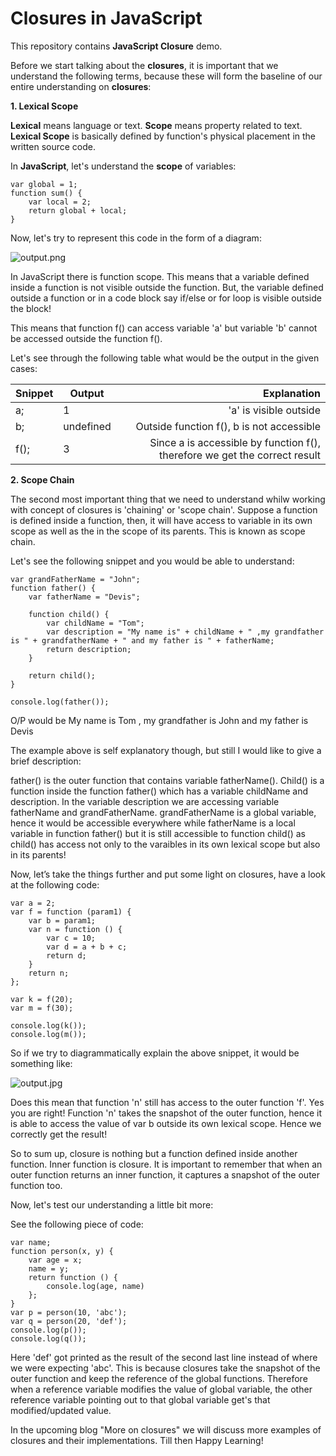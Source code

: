 Closures in JavaScript
======================

This repository contains **JavaScript Closure** demo.

Before we start talking about the **closures**, it is important that we understand the following terms, because these will form the baseline of our entire understanding on **closures**:


**1. Lexical Scope**

**Lexical** means language or text. **Scope** means property related to text. **Lexical Scope** is basically defined by function's physical placement in the written source code.

In **JavaScript**, let's understand the **scope** of variables:

```
var global = 1;
function sum() {
    var local = 2;
    return global + local;
}

```
Now, let's try to represent this code in the form of a diagram:

![output.png](https://raw.githubusercontent.com/namita1990/Closures/master/LexicalScopeUpdated.jpg)

In JavaScript there is function scope. This means that a variable defined inside a function is not visible outside the function. But, the variable defined outside a function or in a code block say if/else or for loop is visible outside the block!

This means that function f() can access variable 'a' but variable 'b' cannot be accessed outside the function f().

Let's see through the following table what would be the output in the given cases:

Snippet | Output | Explanation
------- | ---------------- | ----------:
a;  | 1 | 'a' is visible outside
b;  | undefined  | Outside function f(), b is not accessible
f();   | 3 | Since a is accessible by function f(), therefore we get the correct result

**2. Scope Chain**

The second most important thing that we need to understand whilw working with concept of closures is 'chaining' or 'scope chain'. Suppose a function is defined inside a function, then, it will have access to variable in its own scope as well as the in the scope of its parents. This is known as scope chain.

Let's see the following snippet and you would be able to understand:

```
var grandFatherName = "John";
function father() {
    var fatherName = "Devis";

    function child() {
        var childName = "Tom";
        var description = "My name is" + childName + " ,my grandfather is " + grandfatherName + " and my father is " + fatherName;
        return description;
    }

    return child();
}

console.log(father());

```
O/P would be My name is Tom , my grandfather is John and my father is Devis

The example above is self explanatory though, but still I would like to give a brief description:

father() is the outer function that contains variable fatherName(). Child() is a function inside the function father() which has a variable childName and description. In the variable description we are accessing variable fatherName and grandFatherName. grandFatherName is a global variable, hence it would be accessible everywhere while fatherName is a local variable in function father() but it is still accessible to function child() as child() has access not only to the varaibles in its own lexical scope but also in its parents!

Now, let’s take the things further and put some light on closures, have a look at the following code:

```
var a = 2;
var f = function (param1) {
    var b = param1;
    var n = function () {
        var c = 10;
        var d = a + b + c;
        return d;
    }
    return n;
};

var k = f(20);
var m = f(30);

console.log(k());
console.log(m());

```
So if we try to diagrammatically explain the above snippet, it would be something like:

![output.jpg](https://raw.githubusercontent.com/namita1990/Closures/master/ClosureDetail.jpg)

Does this mean that function 'n' still has access to the outer function 'f'. Yes you are right! Function 'n' takes the snapshot of the outer function, hence it is able to access the value of var b  outside its own lexical scope. Hence we correctly get the result!

So to sum up, closure is nothing but a function defined inside another function. Inner function is closure. It is important to remember that when an outer function returns an inner function, it captures a snapshot of the outer function too.

Now, let's test our understanding a little bit more:

See the following piece of code:

```
var name;
function person(x, y) {
    var age = x;
    name = y;
    return function () {
        console.log(age, name)
    };
}
var p = person(10, 'abc');
var q = person(20, 'def');
console.log(p());
console.log(q());

```
Here 'def' got printed as the result of the second last line instead of where we were expecting 'abc'. This is because closures take the snapshot of the outer function and keep the reference of the global functions. Therefore when a reference variable modifies the value of global variable, the other reference variable pointing out to that global variable get's that modified/updated value.

In the upcoming blog "More on closures" we will discuss more examples of closures and their implementations. Till then Happy Learning!
